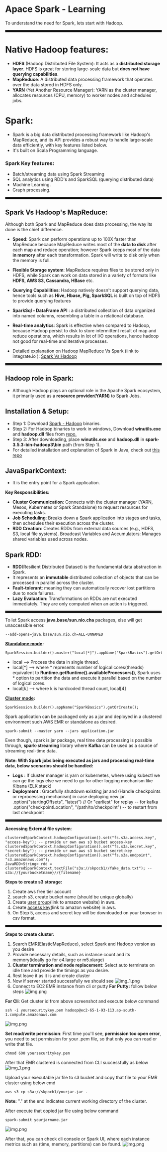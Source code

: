 # Apace Spark - Learning
To understand the need for Spark, lets start with Hadoop.
<hr style="border: 3px solid;">

# Native Hadoop features: 
* **HDFS** (Hadoop Distributed File System): It acts as a **distributed storage layer**. 
  HDFS is great for storing large-scale data but **does not have querying capabilities**.
* **MapReduce**: A distributed data processing framework that operates over the data stored in HDFS only. 
* **YARN** (Yet Another Resource Manager): YARN as the cluster manager, allocates resources (CPU, memory) 
 to worker nodes and schedules jobs.

# Spark:
* Spark is a big data distributed processing framework like Hadoop's MapReduce, and its API provides a robust way
  to handle large-scale data efficiently, with key features listed below.
* It's built on Scala Programming language.

### Spark Key features:
* Batch/streaming data using Spark Streaming
* SQL analytics using RDD's and SparkSQL (querying distributed data)
* Machine Learning.
* Graph processing.

<hr style="border: 3px solid;">

## Spark Vs Hadoop's MapReduce: 
Although both Spark and MapReduce does data processing, the way its done is the chief difference.
* **Speed**: Spark can perform operations up to 100X faster than MapReduce because MapReduce writes most of the **data to disk**
  after each map and reduce operation; however Spark keeps most of the data **in memory** after each transformation.
  Spark will write to disk only when the memory is full.
* **Flexible Storage system**: MapReduce requires files to be stored only in HDFS, while
    Spark can work on data stored in a variety of formats like **HDFS, AWS S3, Cassandra, HBase** etc.
*  **Querying Capabilities**: Hadoop natively doesn't support querying data, hence tools such as
    **Hive, Hbase, Pig, SparkSQL**  is built on top of HDFS to provide querying features
* **SparkSql - DataFrame API** : a distributed collection of data organized into named columns, resembling a table in a relational database.
* **Real-time analytics**: Spark is effective when compared to Hadoop, because Hadoop persist to disk to store 
  intermittent result of map and reduce operations, which results in lot of I/O operations,
  hence hadoop not good for real-time and iterative processes.

* Detailed explanation on Hadoop MapReduce Vs Spark (link to integrate.io ): <a href="https://www.integrate.io/blog/apache-spark-vs-hadoop-mapreduce/">Spark Vs Hadoop</a>
<hr style="border: 3px solid;">

## Hadoop role in Spark:
* Although Hadoop plays an optional role in the Apache Spark ecosystem, it primarily used as a **resource provider(YARN)** to Spark Jobs.

## Installation & Setup:
* Step 1: Download <a href="https://spark.apache.org/downloads.html">Spark - Hadoop</a> binaries.
* Step 2: For Hadoop binaries to work in windows, Download **winutils.exe** and **hadoop.dll** files from <a href="https://github.com/cdarlint/winutils">repo.</a>
* Step 3: After downloading, place **winutils.exe** and **hadoop.dll** in **spark-3.5.3-bin-hadoop3\bin** path (from Step 1).
* For detailed installation and explanation of Spark in Java, check out <a href="https://github.com/backstreetbrogrammer/11_JavaSpark#23-download-winutilsexe-and-hadoopdll-only-for-windows">this repo</a>

## JavaSparkContext:
* It is the entry point for a Spark application.

**Key Responsibilities:**
* **Cluster Communication**: Connects with the cluster manager (YARN, Mesos, Kubernetes or Spark Standalone) to request resources for executing tasks.
* **Job Scheduling**: Breaks down a Spark application into stages and tasks, then schedules their execution across the cluster.
* **RDD Creation**: Creates RDDs from external data sources (e.g., HDFS, S3, local file systems).
Broadcast Variables and Accumulators: Manages shared variables used across nodes.

## Spark RDD:
* **RDD**(Resilient Distributed Dataset) is the fundamental data abstraction in Spark.
* It represents an **immutable** distributed collection of objects that can be processed in parallel across the cluster.
* **Fault-tolerant**: meaning they can automatically recover lost partitions due to node failures.
* **Lazy Evaluation:** Transformations on RDDs are not executed immediately. They are only computed when an action is triggered.

<hr style="border: 3px solid;">

To let Spark access **java.base/sun.nio.cha** packages, else will get unaccessible error.
```
--add-opens=java.base/sun.nio.ch=ALL-UNNAMED
```

**<a href="https://github.com/sureshkannan19/apache-spark-with-java/blob/main/src/main/java/jar/SparkJarApplication.java">Standalone mode</a>:**
```
SparkSession.builder().master("local[*]").appName("SparkBasics").getOrCreate();
```
* local --> Process the data in single thread.
* local[*] --> where * represents number of logical cores(threads) equivalent to **Runtime.getRuntime().availableProcessors()**, 
  Spark uses * option to partition the data and execute it parallel based on the number of logical cores. 
* local[k] --> where k is hardcoded thread count, local[4]

**<a href="https://github.com/sureshkannan19/apache-spark-with-java/blob/main/src/main/java/war/SparkApplication.java">Cluster mode</a>:**
```
SparkSession.builder().appName("SparkBasics").getOrCreate();
```
Spark application can be packaged only as a jar and deployed in a clustered environment such AWS EMR or standalone as desired.
```
spark-submit --master yarn --jars application.jar
```
Even though, spark is jar package, real time data processing is possible through, **spark-streaming** library
where **Kafka** can be used as a source of streaming real-time data.

**Note: With Spark jobs being executed as jars and processing real-time data, below scenarios should be handled:**
* **Logs** : If cluster manager is yarn or kubernetes, where using kubectl we can ge the logs else we need to go
  for other logging mechanism like Kibana (ELK stack)
* **Deployment** : Gracefully shutdown existing jar and (Handle checkpoints or reprocessing mechanism) in case deploying new jar.
  .option("startingOffsets", "latest") // Or "earliest" for replay -- for kafka
  .option("checkpointLocation", "/path/to/checkpoint") -- to restart from last checkpoint

<hr style="border: 3px solid;">

**Accessing External file system**:
```
clusteredSparkContext.hadoopConfiguration().set("fs.s3a.access.key", "access-key"); -- provide ur own aws s3 bucket access-key
clusteredSparkContext.hadoopConfiguration().set("fs.s3a.secret.key", "secret-key"); -- provide ur own aws s3 bucket secret-key
clusteredSparkContext.hadoopConfiguration().set("fs.s3a.endpoint", "s3.amazonaws.com");
JavaRDD<String> rdd = clusteredSparkContext.textFile("s3a://skpocb1//fake_data.txt"); -- s3a://{yourbucketname}//{filename}
```
**Steps to create s3 storage:**
1. Create aws free tier account
2. search s3, create bucket name (should be unique globally)
3. Create <a href="https://docs.aws.amazon.com/IAM/latest/UserGuide/id_users_create.html">user group</a>(link to amazon website) in aws.
4. Create <a href="https://docs.aws.amazon.com/IAM/latest/UserGuide/access-key-self-managed.html#Using_CreateAccessKey">access key</a>(link to amazon website) in aws.
5. On Step 5, access and secret key will be downloaded on your browser in csv format.

<hr style="border: 3px solid;">

**Steps to create cluster:**
1. Search EMR(ElasticMapReduce), select Spark and Hadoop version as you desire
2. Provide necessary details, such as instance count and its memory(ideally go for c4.large or m5.xlarge)
3. **Cluster termination and node replacement**: Select auto terminate on idle time and provide the timings as you desire.
4. Rest leave it as it is and create cluster
5. Now if server started successfully we should see
   ![img_1.png](emr_ec2_cluster_started.png)
6. Connect to EC2 EMR instance from cli or putty
   **For Putty:** follow below steps
   ![img.png](putty.png)

**For Cli**: Get cluster id from above screenshot and execute below command
```
ssh -i yoursecuritykey.pem hadoop@ec2-65-1-93-113.ap-south-1.compute.amazonaws.com
```
![img.png](startingPoint.png)

**Set read/write permission**: First time you'll see, **permission too open error**, you need to set permission for your .pem file,
so that only you can read or write that file.
```
chmod 600 yoursecuritykey.pem
```
After that EMR clustered is connected from CLI successfully as below
![img_1.png](success.png)

Upload your executable jar file to s3 bucket and copy that file to your EMR cluster using below cmd
```
aws s3 cp s3a://skpocb1/yourjar.jar .
```
**Note:** "." at the end indicates current working directory of the cluster.

After execute that copied jar file using below command
```
spark-submit yourjarname.jar
```
![img.png](sparkCommand.png)

After that, you can check cli console or Spark UI,
where each instance metrics such as (time, memory, partitions) can be found.
![img.png](SparkUI.png)